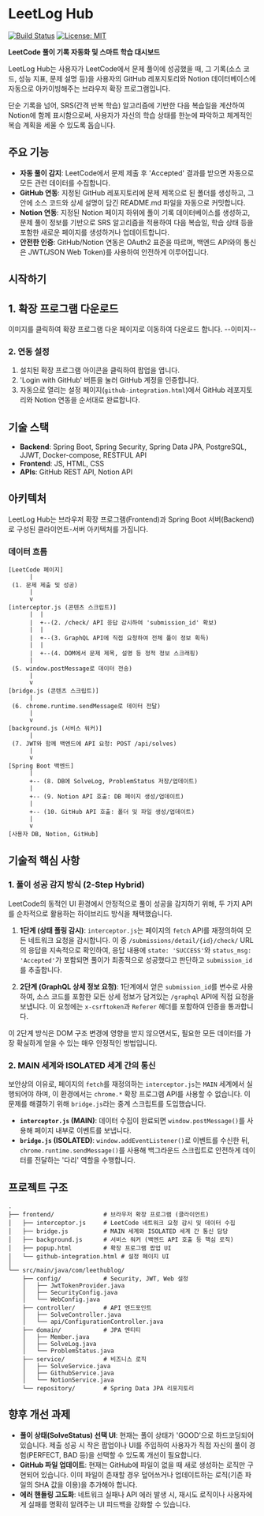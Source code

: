 # LeetLog Hub

[![Build Status](https://img.shields.io/badge/build-passing-brightgreen)](https://github.com/NileTheKing/leetloghub)
[![License: MIT](https://img.shields.io/badge/License-MIT-yellow.svg)](https://opensource.org/licenses/MIT)

**LeetCode 풀이 기록 자동화 및 스마트 학습 대시보드**

LeetLog Hub는 사용자가 LeetCode에서 문제 풀이에 성공했을 때, 그 기록(소스 코드, 성능 지표, 문제 설명 등)을 사용자의 GitHub 레포지토리와 Notion 데이터베이스에 자동으로 아카이빙해주는 브라우저 확장 프로그램입니다.

단순 기록을 넘어, SRS(간격 반복 학습) 알고리즘에 기반한 다음 복습일을 계산하여 Notion에 함께 표시함으로써, 사용자가 자신의 학습 상태를 한눈에 파악하고 체계적인 복습 계획을 세울 수 있도록 돕습니다.

## 주요 기능

*   **자동 풀이 감지**: LeetCode에서 문제 제출 후 'Accepted' 결과를 받으면 자동으로 모든 관련 데이터를 수집합니다.
*   **GitHub 연동**: 지정된 GitHub 레포지토리에 문제 제목으로 된 폴더를 생성하고, 그 안에 소스 코드와 상세 설명이 담긴 README.md 파일을 자동으로 커밋합니다.
*   **Notion 연동**: 지정된 Notion 페이지 하위에 풀이 기록 데이터베이스를 생성하고, 문제 풀이 정보를 기반으로 SRS 알고리즘을 적용하여 다음 복습일, 학습 상태 등을 포함한 새로운 페이지를 생성하거나 업데이트합니다.
*   **안전한 인증**: GitHub/Notion 연동은 OAuth2 표준을 따르며, 백엔드 API와의 통신은 JWT(JSON Web Token)를 사용하여 안전하게 이루어집니다.

## 시작하기


## 1. 확장 프로그램 다운로드
이미지를 클릭하여 확장 프로그램 다운 페이지로 이동하여 다운로드 합니다.
--이미지--


### 2. 연동 설정

1.  설치된 확장 프로그램 아이콘을 클릭하여 팝업을 엽니다.
2.  'Login with GitHub' 버튼을 눌러 GitHub 계정을 인증합니다.
3.  자동으로 열리는 설정 페이지(`github-integration.html`)에서 GitHub 레포지토리와 Notion 연동을 순서대로 완료합니다.

## 기술 스택

*   **Backend**: Spring Boot, Spring Security, Spring Data JPA, PostgreSQL, JJWT, Docker-compose, RESTFUL API
*   **Frontend**: JS, HTML, CSS
*   **APIs**: GitHub REST API, Notion API

## 아키텍처

LeetLog Hub는 브라우저 확장 프로그램(Frontend)과 Spring Boot 서버(Backend)로 구성된 클라이언트-서버 아키텍처를 가집니다.

### 데이터 흐름

```
[LeetCode 페이지]
      |
 (1. 문제 제출 및 성공)
      |
      v
[interceptor.js (콘텐츠 스크립트)]
      |  |
      |  +--(2. /check/ API 응답 감시하여 'submission_id' 확보)
      |  |
      |  +--(3. GraphQL API에 직접 요청하여 전체 풀이 정보 획득)
      |  |
      |  +--(4. DOM에서 문제 제목, 설명 등 정적 정보 스크래핑)
      |
 (5. window.postMessage로 데이터 전송)
      |
      v
[bridge.js (콘텐츠 스크립트)]
      |
 (6. chrome.runtime.sendMessage로 데이터 전달)
      |
      v
[background.js (서비스 워커)]
      |
 (7. JWT와 함께 백엔드에 API 요청: POST /api/solves)
      |
      v
[Spring Boot 백엔드]
      |
      +-- (8. DB에 SolveLog, ProblemStatus 저장/업데이트)
      |
      +-- (9. Notion API 호출: DB 페이지 생성/업데이트)
      |
      +-- (10. GitHub API 호출: 폴더 및 파일 생성/업데이트)
      |
      v
[사용자 DB, Notion, GitHub]
```



## 기술적 핵심 사항

### 1. 풀이 성공 감지 방식 (2-Step Hybrid)

LeetCode의 동적인 UI 환경에서 안정적으로 풀이 성공을 감지하기 위해, 두 가지 API를 순차적으로 활용하는 하이브리드 방식을 채택했습니다.

1.  **1단계 (상태 폴링 감시)**: `interceptor.js`는 페이지의 `fetch` API를 재정의하여 모든 네트워크 요청을 감시합니다. 이 중 `/submissions/detail/{id}/check/` URL의 응답을 지속적으로 확인하여, 응답 내용에 `state: 'SUCCESS'`와 `status_msg: 'Accepted'`가 포함되면 풀이가 최종적으로 성공했다고 판단하고 `submission_id`를 추출합니다.

2.  **2단계 (GraphQL 상세 정보 요청)**: 1단계에서 얻은 `submission_id`를 변수로 사용하여, 소스 코드를 포함한 모든 상세 정보가 담겨있는 `/graphql` API에 직접 요청을 보냅니다. 이 요청에는 `x-csrftoken`과 `Referer` 헤더를 포함하여 인증을 통과합니다.

이 2단계 방식은 DOM 구조 변경에 영향을 받지 않으면서도, 필요한 모든 데이터를 가장 확실하게 얻을 수 있는 매우 안정적인 방법입니다.

### 2. MAIN 세계와 ISOLATED 세계 간의 통신

보안상의 이유로, 페이지의 `fetch`를 재정의하는 `interceptor.js`는 `MAIN` 세계에서 실행되어야 하며, 이 환경에서는 `chrome.*` 확장 프로그램 API를 사용할 수 없습니다. 이 문제를 해결하기 위해 `bridge.js`라는 중계 스크립트를 도입했습니다.

*   **`interceptor.js` (MAIN)**: 데이터 수집이 완료되면 `window.postMessage()`를 사용해 페이지 내부로 이벤트를 보냅니다.
*   **`bridge.js` (ISOLATED)**: `window.addEventListener()`로 이벤트를 수신한 뒤, `chrome.runtime.sendMessage()`를 사용해 백그라운드 스크립트로 안전하게 데이터를 전달하는 '다리' 역할을 수행합니다.


## 프로젝트 구조

```
.
├── frontend/              # 브라우저 확장 프로그램 (클라이언트)
│   ├── interceptor.js     # LeetCode 네트워크 요청 감시 및 데이터 수집
│   ├── bridge.js          # MAIN 세계와 ISOLATED 세계 간 통신 담당
│   ├── background.js      # 서비스 워커 (백엔드 API 호출 등 핵심 로직)
│   ├── popup.html         # 확장 프로그램 팝업 UI
│   └── github-integration.html # 설정 페이지 UI
│
└── src/main/java/com/leethublog/
    ├── config/            # Security, JWT, Web 설정
    │   ├── JwtTokenProvider.java
    │   ├── SecurityConfig.java
    │   └── WebConfig.java
    ├── controller/        # API 엔드포인트
    │   ├── SolveController.java
    │   └── api/ConfigurationController.java
    ├── domain/            # JPA 엔티티
    │   ├── Member.java
    │   ├── SolveLog.java
    │   └── ProblemStatus.java
    ├── service/           # 비즈니스 로직
    │   ├── SolveService.java
    │   ├── GithubService.java
    │   └── NotionService.java
    └── repository/        # Spring Data JPA 리포지토리
```

## 향후 개선 과제

*   **풀이 상태(SolveStatus) 선택 UI**: 현재는 풀이 상태가 'GOOD'으로 하드코딩되어 있습니다. 제출 성공 시 작은 팝업이나 UI를 주입하여 사용자가 직접 자신의 풀이 경험(PERFECT, BAD 등)을 선택할 수 있도록 개선이 필요합니다.
*   **GitHub 파일 업데이트**: 현재는 GitHub에 파일이 없을 때 새로 생성하는 로직만 구현되어 있습니다. 이미 파일이 존재할 경우 덮어쓰거나 업데이트하는 로직(기존 파일의 SHA 값을 이용)을 추가해야 합니다.
*   **에러 핸들링 고도화**: 네트워크 실패나 API 에러 발생 시, 재시도 로직이나 사용자에게 실패를 명확히 알려주는 UI 피드백을 강화할 수 있습니다.
